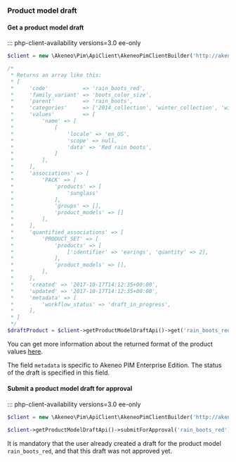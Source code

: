 ### Product model draft

#### Get a product model draft 
::: php-client-availability versions=3.0 ee-only

```php
$client = new \Akeneo\Pim\ApiClient\AkeneoPimClientBuilder('http://akeneo.com/')->buildAuthenticatedByPassword('client_id', 'secret', 'admin', 'admin');

/*
 * Returns an array like this:
 * [
 *     'code'           => 'rain_boots_red',
 *     'family_variant' => 'boots_color_size',
 *     'parent'         => 'rain_boots',
 *     'categories'     => ['2014_collection', 'winter_collection', 'winter_boots'],
 *     'values'         => [
 *         'name' => [
 *             [
 *                 'locale' => 'en_US',
 *                 'scope' => null,
 *                 'data' => 'Red rain boots',
 *             ]
 *         ],
 *     ],
 *     'associations' => [
 *         'PACK' => [
 *             'products' => [
 *                 'sunglass'
 *             ],
 *             'groups' => [],
 *             'product_models' => []
 *         ],
 *     ],
 *     'quantified_associations' => [
 *         'PRODUCT_SET' => [
 *             'products' => [
 *                 ['identifier' => 'earings', 'quantity' => 2],
 *             ],
 *             'product_models' => [],
 *         ],
 *     ],
 *     'created' => '2017-10-17T14:12:35+00:00',
 *     'updated' => '2017-10-17T14:12:35+00:00',
 *     'metadata' => [
 *         'workflow_status' => 'draft_in_progress',
 *     ],
 * ]
 */
$draftProduct = $client->getProductModelDraftApi()->get('rain_boots_red');
```

You can get more information about the returned format of the product values [here](/concepts/products.html#focus-on-the-product-values).

The field `metadata` is specific to Akeneo PIM Enterprise Edition. The status of the draft is specified in this field.


#### Submit a product model draft for approval
::: php-client-availability versions=3.0 ee-only

```php
$client = new \Akeneo\Pim\ApiClient\AkeneoPimClientBuilder('http://akeneo.com/')->buildAuthenticatedByPassword('client_id', 'secret', 'admin', 'admin');

$client->getProductModelDraftApi()->submitForApproval('rain_boots_red');
```

It is mandatory that the user already created a draft for the product model `rain_boots_red`, and that this draft was not approved yet.
